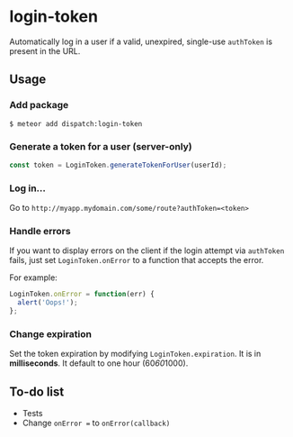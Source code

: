login-token
============

Automatically log in a user if a valid, unexpired, single-use `authToken` is present in the URL.

## Usage

### Add package
```
$ meteor add dispatch:login-token
```

### Generate a token for a user (server-only)
```js
const token = LoginToken.generateTokenForUser(userId);
```

### Log in...
Go to `http://myapp.mydomain.com/some/route?authToken=<token>`

### Handle errors
If you want to display errors on the client if the login attempt via `authToken` fails, just set `LoginToken.onError` to a function that accepts the error.

For example:

```js
LoginToken.onError = function(err) {
  alert('Oops!');
};
```

### Change expiration
Set the token expiration by modifying `LoginToken.expiration`. It is in **milliseconds**. It default to one hour (60*60*1000).

## To-do list
* Tests
* Change `onError =` to `onError(callback)`
